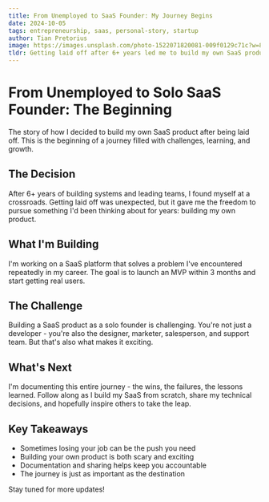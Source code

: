 ```yaml
---
title: From Unemployed to SaaS Founder: My Journey Begins
date: 2024-10-05
tags: entrepreneurship, saas, personal-story, startup
author: Tian Pretorius
image: https://images.unsplash.com/photo-1522071820081-009f0129c71c?w=800&h=500&fit=crop
tldr: Getting laid off after 6+ years led me to build my own SaaS product. I'm documenting the entire journey as a solo founder - from MVP to launch and beyond.
---
```


# From Unemployed to Solo SaaS Founder: The Beginning

The story of how I decided to build my own SaaS product after being laid off. This is the beginning of a journey filled with challenges, learning, and growth.

## The Decision

After 6+ years of building systems and leading teams, I found myself at a crossroads. Getting laid off was unexpected, but it gave me the freedom to pursue something I'd been thinking about for years: building my own product.

## What I'm Building

I'm working on a SaaS platform that solves a problem I've encountered repeatedly in my career. The goal is to launch an MVP within 3 months and start getting real users.

## The Challenge

Building a SaaS product as a solo founder is challenging. You're not just a developer - you're also the designer, marketer, salesperson, and support team. But that's also what makes it exciting.

## What's Next

I'm documenting this entire journey - the wins, the failures, the lessons learned. Follow along as I build my SaaS from scratch, share my technical decisions, and hopefully inspire others to take the leap.

## Key Takeaways

- Sometimes losing your job can be the push you need
- Building your own product is both scary and exciting
- Documentation and sharing helps keep you accountable
- The journey is just as important as the destination

Stay tuned for more updates!
